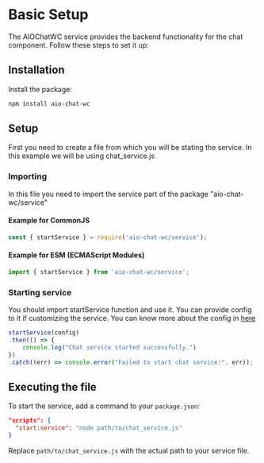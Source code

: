 # Basic Setup

The AIOChatWC service provides the backend functionality for the chat component. Follow these steps to set it up:

## Installation

Install the package:

```bash
npm install aio-chat-wc
```
## Setup 

First you need to create a file from which you will be stating the service. In this example we will be using chat_service.js 

### Importing 

In this file you need to import the service part of the package "aio-chat-wc/service"

#### Example for CommonJS

```javascript
const { startService } = require('aio-chat-wc/service');
```

#### Example for ESM (ECMAScript Modules)

```javascript
import { startService } from 'aio-chat-wc/service';
```

### Starting service 

You should import startService function and use it. You can provide config to it if customizing the service. 
You can know more about the config in [here](./config.md)

```javascript
startService(config)
.then(() => {
    console.log("Chat service started successfully.")
})
.catch((err) => console.error("Failed to start chat service:", err));
```

## Executing the file  
To start the service, add a command to your `package.json`:

```json
"scripts": {
  "start:service": "node path/to/chat_service.js"
}
```

Replace `path/to/chat_service.js` with the actual path to your service file.